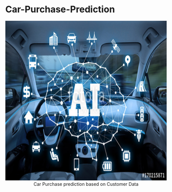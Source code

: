 <h1>Car-Purchase-Prediction</h1>
<p align=center><img src="Car AI.jpg" width="1000" height="500"</p>
Car Purchase prediction based on Customer Data
